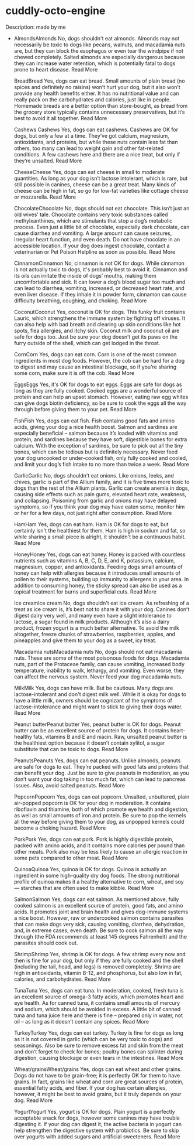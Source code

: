 # cuddly-octo-engine
Description:
made by me
<ul>
<li>AlmondsAlmonds  No, dogs shouldn't eat almonds. Almonds may not necessarily be toxic to dogs like pecans, walnuts, and macadamia nuts are, but they can block the esophagus or even tear the windpipe if not chewed completely. Salted almonds are especially dangerous because they can increase water retention, which is potentially fatal to dogs prone to heart disease. Read More
 
BreadBread  Yes, dogs can eat bread. Small amounts of plain bread (no spices and definitely no raisins) won’t hurt your dog, but it also won’t provide any health benefits either. It has no nutritional value and can really pack on the carbohydrates and calories, just like in people. Homemade breads are a better option than store-bought, as bread from the grocery store typically contains unnecessary preservatives, but it’s best to avoid it all together. Read More
 
Cashews Cashews   Yes, dogs can eat cashews. Cashews are OK for dogs, but only a few at a time. They’ve got calcium, magnesium, antioxidants, and proteins, but while these nuts contain less fat than others, too many can lead to weight gain and other fat-related conditions. A few cashews here and there are a nice treat, but only if they’re unsalted. Read More
 
CheeseCheese  Yes, dogs can eat cheese in small to moderate quantities. As long as your dog isn’t lactose intolerant, which is rare, but still possible in canines, cheese can be a great treat. Many kinds of cheese can be high in fat, so go for low-fat varieties like cottage cheese or mozzarella. Read More
 
ChocolateChocolate  No, dogs should not eat chocolate. This isn’t just an old wives’ tale. Chocolate contains very toxic substances called methylxanthines, which are stimulants that stop a dog’s metabolic process. Even just a little bit of chocolate, especially dark chocolate, can cause diarrhea and vomiting. A large amount can cause seizures, irregular heart function, and even death. Do not have chocolate in an accessible location. If your dog does ingest chocolate, contact a veterinarian or Pet Poison Helpline as soon as possible. Read More
 
CinnamonCinnamon  No, cinnamon is not OK for dogs. While cinnamon is not actually toxic to dogs, it's probably best to avoid it. Cinnamon and its oils can irritate the inside of dogs’ mouths, making them uncomfortable and sick. It can lower a dog’s blood sugar too much and can lead to diarrhea, vomiting, increased, or decreased heart rate, and even liver disease. If they inhale it in powder form, cinnamon can cause difficulty breathing, coughing, and choking. Read More
 
CoconutCoconut  Yes, coconut is OK for dogs. This funky fruit contains Lauric, which strengthens the immune system by fighting off viruses. It can also help with bad breath and clearing up skin conditions like hot spots, flea allergies, and itchy skin. Coconut milk and coconut oil are safe for dogs too. Just be sure your dog doesn’t get its paws on the furry outside of the shell, which can get lodged in the throat. 
 
CornCorn  Yes, dogs can eat corn. Corn is one of the most common ingredients in most dog foods. However, the cob can be hard for a dog to digest and may cause an intestinal blockage, so if you're sharing some corn, make sure it is off the cob. Read More
 
EggsEggs  Yes, it's OK for dogs to eat eggs. Eggs are safe for dogs as long as they are fully cooked. Cooked eggs are a wonderful source of protein and can help an upset stomach. However, eating raw egg whites can give dogs biotin deficiency, so be sure to cook the eggs all the way through before giving them to your pet. Read More
 
FishFish  Yes, dogs can eat fish. Fish contains good fats and amino acids, giving your dog a nice health boost. Salmon and sardines are especially beneficial – salmon because it’s loaded with vitamins and protein, and sardines because they have soft, digestible bones for extra calcium. With the exception of sardines, be sure to pick out all the tiny bones, which can be tedious but is definitely necessary. Never feed your dog uncooked or under-cooked fish, only fully cooked and cooled, and limit your dog’s fish intake to no more than twice a week. Read More
 
GarlicGarlic  No, dogs shouldn't eat onions. Like onions, leeks, and chives, garlic is part of the Allium family, and it is five times more toxic to dogs than the rest of the Allium plants. Garlic can create anemia in dogs, causing side effects such as pale gums, elevated heart rate, weakness, and collapsing. Poisoning from garlic and onions may have delayed symptoms, so if you think your dog may have eaten some, monitor him or her for a few days, not just right after consumption. Read More
 
HamHam  Yes, dogs can eat ham. Ham is OK for dogs to eat, but certainly isn't the healthiest for them. Ham is high in sodium and fat, so while sharing a small piece is alright, it shouldn't be a continuous habit. Read More
 
HoneyHoney  Yes, dogs can eat honey. Honey is packed with countless nutrients such as vitamins A, B, C, D, E, and K, potassium, calcium, magnesium, copper, and antioxidants. Feeding dogs small amounts of honey can help with allergies because it introduces small amounts of pollen to their systems, building up immunity to allergens in your area. In addition to consuming honey, the sticky spread can also be used as a topical treatment for burns and superficial cuts. Read More
 
Ice creamIce cream  No, dogs shouldn't eat ice cream. As refreshing of a treat as ice cream is, it’s best not to share it with your dog. Canines don’t digest dairy very well, and many even have a slight intolerance to lactose, a sugar found in milk products. Although it’s also a dairy product, frozen yogurt is a much better alternative. To avoid the milk altogether, freeze chunks of strawberries, raspberries, apples, and pineapples and give them to your dog as a sweet, icy treat. 
 
Macadamia nutsMacadamia nuts  No, dogs should not eat macadamia nuts. These are some of the most poisonous foods for dogs. Macadamia nuts, part of the Protaceae family, can cause vomiting, increased body temperature, inability to walk, lethargy, and vomiting. Even worse, they can affect the nervous system. Never feed your dog macadamia nuts. 
 
MilkMilk  Yes, dogs can have milk. But be cautious. Many dogs are lactose-intolerant and don't digest milk well. While it is okay for dogs to have a little milk, owners should be cognizant of the symptoms of lactose-intolerance and might want to stick to giving their dogs water. Read More
 
Peanut butterPeanut butter  Yes, peanut butter is OK for dogs. Peanut butter can be an excellent source of protein for dogs. It contains heart-healthy fats, vitamins B and E and niacin. Raw, unsalted peanut butter is the healthiest option because it doesn’t contain xylitol, a sugar substitute that can be toxic to dogs. Read More
 
PeanutsPeanuts  Yes, dogs can eat peanuts. Unlike almonds, peanuts are safe for dogs to eat. They’re packed with good fats and proteins that can benefit your dog. Just be sure to give peanuts in moderation, as you don’t want your dog taking in too much fat, which can lead to pancreas issues. Also, avoid salted peanuts. Read More
 
PopcornPopcorn  Yes, dogs can eat popcorn. Unsalted, unbuttered, plain air-popped popcorn is OK for your dog in moderation. It contains riboflavin and thiamine, both of which promote eye health and digestion, as well as small amounts of iron and protein. Be sure to pop the kernels all the way before giving them to your dog, as unpopped kernels could become a choking hazard. Read More
 
PorkPork  Yes, dogs can eat pork. Pork is highly digestible protein, packed with amino acids, and it contains more calories per pound than other meats. Pork also may be less likely to cause an allergic reaction in some pets compared to other meat. Read More
 
QuinoaQuinoa  Yes, quinoa is OK for dogs. Quinoa is actually an ingredient in some high-quality dry dog foods. The strong nutritional profile of quinoa makes it a healthy alternative to corn, wheat, and soy — starches that are often used to make kibble. Read More
 
SalmonSalmon  Yes, dogs can eat salmon. As mentioned above, fully cooked salmon is an excellent source of protein, good fats, and amino acids. It promotes joint and brain health and gives dog-immune systems a nice boost. However, raw or undercooked salmon contains parasites that can make dogs very sick, causing vomiting, diarrhea, dehydration, and, in extreme cases, even death. Be sure to cook salmon all the way through (the FDA recommends at least 145 degrees Fahrenheit) and the parasites should cook out.
 
ShrimpShrimp  Yes, shrimp is OK for dogs. A few shrimp every now and then is fine for your dog, but only if they are fully cooked and the shell (including the tail, head, and legs) is removed completely. Shrimp are high in antioxidants, vitamin B-12, and phosphorus, but also low in fat, calories, and carbohydrates. Read More
 
TunaTuna  Yes, dogs can eat tuna. In moderation, cooked, fresh tuna is an excellent source of omega-3 fatty acids, which promotes heart and eye health. As for canned tuna, it contains small amounts of mercury and sodium, which should be avoided in excess. A little bit of canned tuna and tuna juice here and there is fine – prepared only in water, not oil – as long as it doesn’t contain any spices. Read More
 
TurkeyTurkey  Yes, dogs can eat turkey. Turkey is fine for dogs as long as it is not covered in garlic (which can be very toxic to dogs) and seasonings. Also be sure to remove excess fat and skin from the meat and don’t forget to check for bones; poultry bones can splinter during digestion, causing blockage or even tears in the intestines. Read More
 
Wheat/grainsWheat/grains  Yes, dogs can eat wheat and other grains. Dogs do not have to be grain-free; it is perfectly OK for them to have grains. In fact, grains like wheat and corn are great sources of protein, essential fatty acids, and fiber. If your dog has certain allergies, however, it might be best to avoid grains, but it truly depends on your dog. Read More
 
YogurtYogurt  Yes, yogurt is OK for dogs. Plain yogurt is a perfectly acceptable snack for dogs, however some canines may have trouble digesting it. If your dog can digest it, the active bacteria in yogurt can help strengthen the digestive system with probiotics. Be sure to skip over yogurts with added sugars and artificial sweeteners. Read More</li>
</ul>
